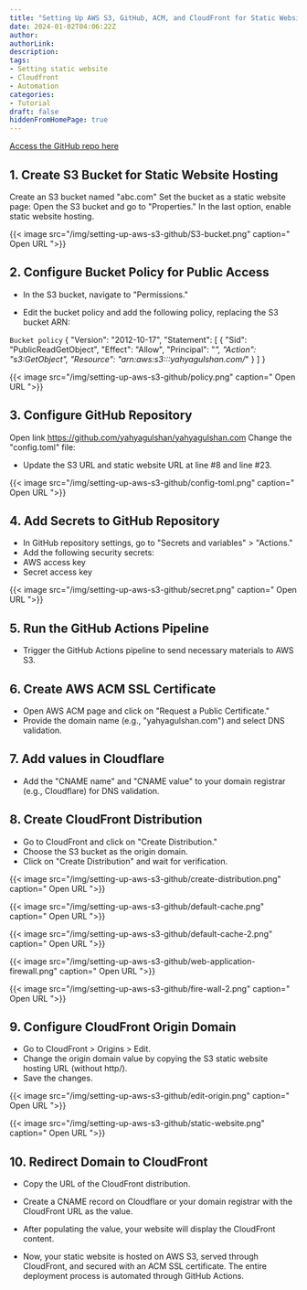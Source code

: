 ```yaml
---
title: "Setting Up AWS S3, GitHub, ACM, and CloudFront for Static Website Hosting"
date: 2024-01-02T04:06:22Z
author:
authorLink:
description:
tags:
- Setting static website
- Cloudfront
- Automation
categories:
- Tutorial
draft: false
hiddenFromHomePage: true
---
```


[Access the GitHub repo here](https://github.com/yahyagulshan/yahyagulshan.com)
## 1. Create S3 Bucket for Static Website Hosting


Create an S3 bucket named "abc.com"
Set the bucket as a static website page:
Open the S3 bucket and go to "Properties."
In the last option, enable static website hosting.

{{< image src="/img/setting-up-aws-s3-github/S3-bucket.png" caption=" Open URL ">}}

## 2. Configure Bucket Policy for Public Access
* In the S3 bucket, navigate to "Permissions."

* Edit the bucket policy and add the following policy, replacing the S3 bucket ARN:

`Bucket policy`
{
    "Version": "2012-10-17",
    "Statement": [
        {
            "Sid": "PublicReadGetObject",
            "Effect": "Allow",
            "Principal": "*",
            "Action": "s3:GetObject",
            "Resource": "arn:aws:s3:::yahyagulshan.com/*"
        }
    ]
}

{{< image src="/img/setting-up-aws-s3-github/policy.png" caption=" Open URL ">}}

## 3. Configure GitHub Repository

Open link https://github.com/yahyagulshan/yahyagulshan.com
Change the "config.toml" file:

* Update the S3 URL and static website URL at line #8 and line #23.

{{< image src="/img/setting-up-aws-s3-github/config-toml.png" caption=" Open URL ">}}

## 4. Add Secrets to GitHub Repository

* In GitHub repository settings, go to "Secrets and variables" > "Actions."
* Add the following security secrets:
* AWS access key
* Secret access key


{{< image src="/img/setting-up-aws-s3-github/secret.png" caption=" Open URL ">}}

## 5. Run the GitHub Actions Pipeline

* Trigger the GitHub Actions pipeline to send necessary materials to AWS S3.

## 6. Create AWS ACM SSL Certificate

* Open AWS ACM page and click on "Request a Public Certificate."
* Provide the domain name (e.g., "yahyagulshan.com") and select DNS validation.

## 7. Add values in Cloudflare 

* Add the "CNAME name" and "CNAME value" to your domain registrar (e.g., Cloudflare) for DNS validation.

## 8. Create CloudFront Distribution

* Go to CloudFront and click on "Create Distribution."
* Choose the S3 bucket as the origin domain.
* Click on "Create Distribution" and wait for verification.


{{< image src="/img/setting-up-aws-s3-github/create-distribution.png" caption=" Open URL ">}}

{{< image src="/img/setting-up-aws-s3-github/default-cache.png" caption=" Open URL ">}}

{{< image src="/img/setting-up-aws-s3-github/default-cache-2.png" caption=" Open URL ">}}


{{< image src="/img/setting-up-aws-s3-github/web-application-firewall.png" caption=" Open URL ">}}


{{< image src="/img/setting-up-aws-s3-github/fire-wall-2.png" caption=" Open URL ">}}


## 9. Configure CloudFront Origin Domain

* Go to CloudFront > Origins > Edit.
* Change the origin domain value by copying the S3 static website hosting URL (without http/).
* Save the changes.


{{< image src="/img/setting-up-aws-s3-github/edit-origin.png" caption=" Open URL ">}}


{{< image src="/img/setting-up-aws-s3-github/static-website.png" caption=" Open URL ">}}



## 10. Redirect Domain to CloudFront

* Copy the URL of the CloudFront distribution.
* Create a CNAME record on Cloudflare or your domain registrar with the CloudFront URL as the value.
* After populating the value, your website will display the CloudFront content.

* Now, your static website is hosted on AWS S3, served through CloudFront, and secured with an ACM SSL certificate. The entire deployment process is    automated through GitHub Actions.

